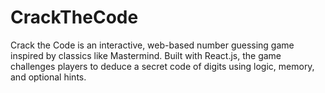 # CrackTheCode
Crack the Code is an interactive, web-based number guessing game inspired by classics like Mastermind. Built with React.js, the game challenges players to deduce a secret code of digits using logic, memory, and optional hints.
